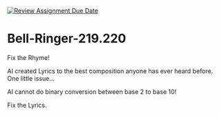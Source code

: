 [![Review Assignment Due Date](https://classroom.github.com/assets/deadline-readme-button-22041afd0340ce965d47ae6ef1cefeee28c7c493a6346c4f15d667ab976d596c.svg)](https://classroom.github.com/a/pvUzLIpz)
# Bell-Ringer-219.220
Fix the Rhyme!

AI created Lyrics to the best composition anyone has ever heard before. One little issue...

AI cannot do binary conversion between base 2 to base 10!

Fix the Lyrics.
